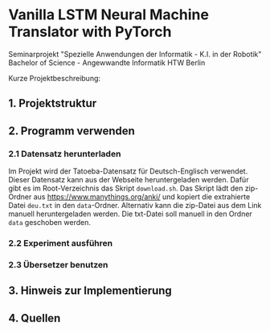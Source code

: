 # Vanilla LSTM Neural Machine Translator with PyTorch

Seminarprojekt "Spezielle Anwendungen der Informatik - K.I. in der Robotik"
Bachelor of Science - Angewwandte Informatik HTW Berlin

Kurze Projektbeschreibung:

## 1. Projektstruktur

## 2. Programm verwenden

### 2.1 Datensatz herunterladen
Im Projekt wird der Tatoeba-Datensatz für Deutsch-Englisch verwendet.
Dieser Datensatz kann aus der Webseite heruntergeladen werden.
Dafür gibt es im Root-Verzeichnis das Skript `download.sh`. Das Skript lädt den zip-Ordner aus https://www.manythings.org/anki/ und kopiert die extrahierte Datei `deu.txt` in den `data`-Ordner. 
Alternativ kann die zip-Datei aus dem Link manuell heruntergeladen werden. Die txt-Datei soll manuell in den Ordner `data` geschoben werden.

### 2.2 Experiment ausführen
### 2.3 Übersetzer benutzen

## 3. Hinweis zur Implementierung
## 4. Quellen
